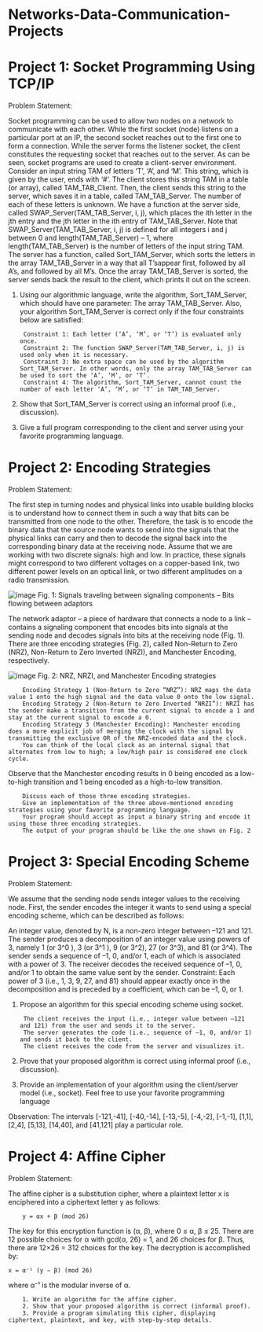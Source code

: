 # Networks-Data-Communication-Projects
# Project 1: Socket Programming Using TCP/IP

Problem Statement: 

Socket programming can be used to allow two nodes on a network to communicate with each other.
While the first socket (node) listens on a particular port at an IP, the second socket reaches out to the first one to form a connection.
While the server forms the listener socket, the client constitutes the requesting socket that reaches out to the server.
As can be seen, socket programs are used to create a client-server environment.
Consider an input string TAM of letters ‘T’, ‘A’, and ‘M’. This string, which is given by the user, ends with ‘#’.
The client stores this string TAM in a table (or array), called TAM_TAB_Client.
Then, the client sends this string to the server, which saves it in a table, called TAM_TAB_Server.
The number of each of these letters is unknown. 
We have a function at the server side, called SWAP_Server(TAM_TAB_Server, i, j), which places the ith letter in the jth entry and the jth letter in the ith entry of TAM_TAB_Server.
Note that SWAP_Server(TAM_TAB_Server, i, j) is defined for all integers i and j between 0 and length(TAM_TAB_Server) – 1, where length(TAM_TAB_Server) is the number of letters of the input string TAM.
The server has a function, called Sort_TAM_Server, which sorts the letters in the array TAM_TAB_Server in a way that all T’sappear first, followed by all A’s, and followed by all M’s.
Once the array TAM_TAB_Server is sorted, the server sends back the result to the client, which prints it out on the screen.

1. Using our algorithmic language, write the algorithm, Sort_TAM_Server, which should have one parameter: The array TAM_TAB_Server.
Also, your algorithm Sort_TAM_Server is correct only if the four constraints below are satisfied:

        Constraint 1: Each letter (‘A’, ‘M’, or ‘T’) is evaluated only once.
        Constraint 2: The function SWAP_Server(TAM_TAB_Server, i, j) is used only when it is necessary.
        Constraint 3: No extra space can be used by the algorithm Sort_TAM_Server. In other words, only the array TAM_TAB_Server can be used to sort the ‘A’, ‘M’, or ‘T’.
        Constraint 4: The algorithm, Sort_TAM_Server, cannot count the number of each letter ‘A’, ‘M’, or ‘T’ in TAM_TAB_Server.
2. Show that Sort_TAM_Server is correct using an informal proof (i.e., discussion).
3. Give a full program corresponding to the client and server using your favorite programming language.

# Project 2: Encoding Strategies

Problem Statement:

The first step in turning nodes and physical links into usable building blocks is to understand how to connect them in such a way that bits can be transmitted from one node to the other.
Therefore, the task is to encode the binary data that the source node wants to send into the signals that the physical links can carry and then to decode the signal back into the corresponding binary data at the receiving node.
Assume that we are working with two discrete signals: high and low.
In practice, these signals might correspond to two different voltages on a copper-based link, two different power levels on an optical link, or two different amplitudes on a radio transmission.


![image](https://github.com/user-attachments/assets/75fc4c81-b5c3-488f-89be-45188f81b5f9)
Fig. 1: Signals traveling between signaling components – Bits flowing between adaptors

The network adaptor – a piece of hardware that connects a node to a link – contains a signaling component that encodes bits into signals at the sending node and decodes signals into bits at the receiving node (Fig. 1).
There are three encoding strategies (Fig. 2), called Non-Return to Zero (NRZ), Non-Return to Zero Inverted (NRZI), and Manchester Encoding, respectively.


![image](https://github.com/user-attachments/assets/5cb2d525-b8d0-49e6-9df0-faed39849cc4)
Fig. 2: NRZ, NRZI, and Manchester Encoding strategies


        Encoding Strategy 1 (Non-Return to Zero “NRZ”): NRZ maps the data value 1 onto the high signal and the data value 0 onto the low signal.
        Encoding Strategy 2 (Non-Return to Zero Inverted “NRZI”): NRZI has the sender make a transition from the current signal to encode a 1 and stay at the current signal to encode a 0.
        Encoding Strategy 3 (Manchester Encoding): Manchester encoding does a more explicit job of merging the clock with the signal by transmitting the exclusive OR of the NRZ-encoded data and the clock. 
        You can think of the local clock as an internal signal that alternates from low to high; a low/high pair is considered one clock cycle.

Observe that the Manchester encoding results in 0 being encoded as a low-to-high transition and 1 being encoded as a high-to-low transition.

        Discuss each of those three encoding strategies.
        Give an implementation of the three above-mentioned encoding strategies using your favorite programming language.
        Your program should accept as input a binary string and encode it using those three encoding strategies.
        The output of your program should be like the one shown on Fig. 2

# Project 3: Special Encoding Scheme

Problem Statement:

We assume that the sending node sends integer values to the receiving node.
First, the sender encodes the integer it wants to send using a special encoding scheme, which can be described as follows:

An integer value, denoted by N, is a non-zero integer between –121 and 121.
The sender produces a decomposition of an integer value using powers of 3, namely 1 (or 3^0 ), 3 (or 3^1 ), 9 (or 3^2), 27 (or 3^3), and 81 (or 3^4).
The sender sends a sequence of –1, 0, and/or 1, each of which is associated with a power of 3.
The receiver decodes the received sequence of –1, 0, and/or 1 to obtain the same value sent by the sender.
Constraint: Each power of 3 (i.e., 1, 3, 9, 27, and 81) should appear exactly once in the decomposition and is preceded by a coefficient, which can be –1, 0, or 1.

1. Propose an algorithm for this special encoding scheme using socket.

        The client receives the input (i.e., integer value between –121 and 121) from the user and sends it to the server.
        The server generates the code (i.e., sequence of –1, 0, and/or 1) and sends it back to the client.
        The client receives the code from the server and visualizes it.
2. Prove that your proposed algorithm is correct using informal proof (i.e., discussion).
3. Provide an implementation of your algorithm using the client/server model (i.e., socket). Feel free to use your favorite programming language

Observation: The intervals [-121,-41], [-40,-14], [-13,-5], [-4,-2], [-1,-1], [1,1], [2,4], [5,13], [14,40], and [41,121] play a particular role.

# Project 4: Affine Cipher

Problem Statement:

The affine cipher is a substitution cipher, where a plaintext letter x is
enciphered into a ciphertext letter y as follows:

        y = αx + β (mod 26)
The key for this encryption function is (α, β), where 0 ≤ α, β ≤ 25.
There are 12 possible choices for α with gcd(α, 26) = 1, and 26 choices for β.
Thus, there are 12×26 = 312 choices for the key.
The decryption is accomplished by:

    x = α⁻¹ (y − β) (mod 26)
where α⁻¹ is the modular inverse of α.

        1. Write an algorithm for the affine cipher.
        2. Show that your proposed algorithm is correct (informal proof).
        3. Provide a program simulating this cipher, displaying ciphertext, plaintext, and key, with step-by-step details.
